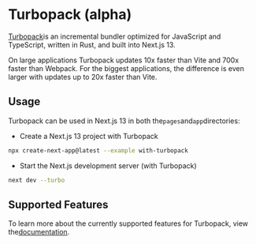 # Turbopack (alpha)

[Turbopack](https://turbo.build/pack)is an incremental bundler optimized for JavaScript and TypeScript, written in Rust, and built into Next.js 13.

On large applications Turbopack updates 10x faster than Vite and 700x faster than Webpack. For the biggest applications, the difference is even larger with updates up to 20x faster than Vite.

## Usage

Turbopack can be used in Next.js 13 in both the`pages`and`app`directories:

- Create a Next.js 13 project with Turbopack

```bash
npx create-next-app@latest --example with-turbopack

```

- Start the Next.js development server (with Turbopack)

```bash
next dev --turbo

```

## Supported Features

To learn more about the currently supported features for Turbopack, view the[documentation](https://turbo.build/pack/docs/features).
